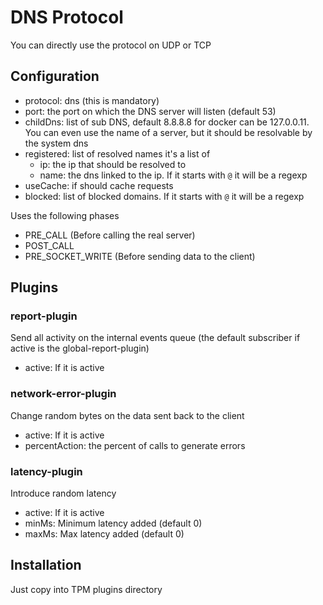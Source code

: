 # DNS Protocol

You can directly use the protocol on UDP or TCP

## Configuration

* protocol: dns (this is mandatory)
* port: the port on which the DNS server will listen (default 53)
* childDns: list of sub DNS, default 8.8.8.8 for docker can be 127.0.0.11. You can even use the name of a server, but it
  should be resolvable by the system dns
* registered: list of resolved names it's a list of
    * ip: the ip that should be resolved to
    * name: the dns linked to the ip. If it starts with `@` it will be a regexp
* useCache: if should cache requests
* blocked: list of blocked domains. If it starts with `@` it will be a regexp

Uses the following phases

* PRE_CALL (Before calling the real server)
* POST_CALL
* PRE_SOCKET_WRITE (Before sending data to the client)

## Plugins

### report-plugin

Send all activity on the internal events queue (the default subscriber if active is the global-report-plugin)

* active: If it is active

### network-error-plugin

Change random bytes on the data sent back to the client

* active: If it is active
* percentAction: the percent of calls to generate errors

### latency-plugin

Introduce random latency

* active: If it is active
* minMs: Minimum latency added (default 0)
* maxMs: Max latency added (default 0)

## Installation

Just copy into TPM plugins directory